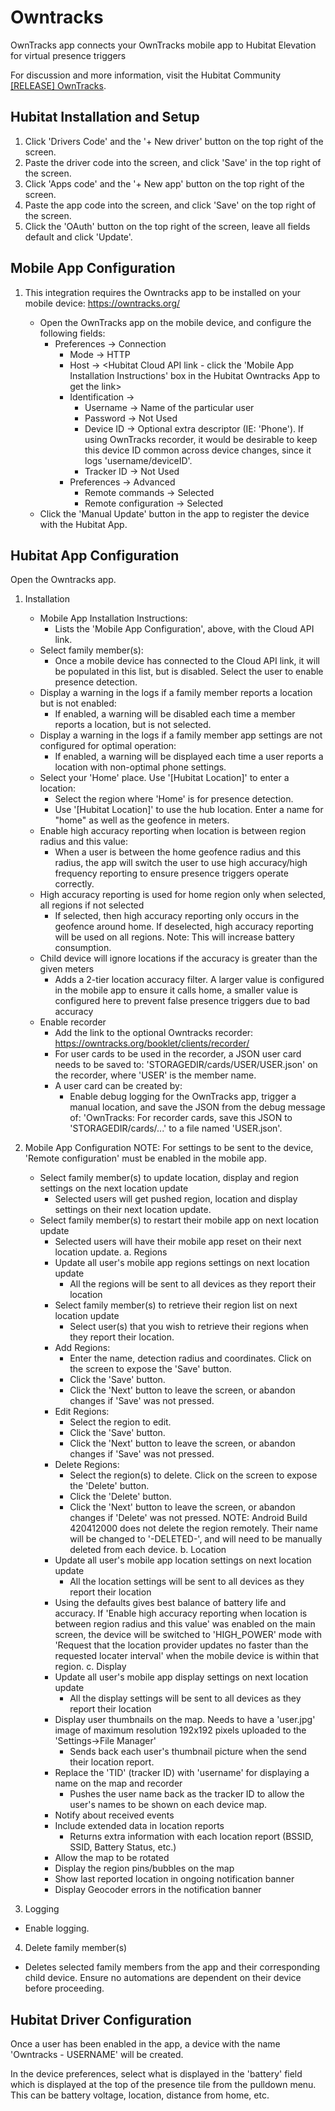 # Owntracks
OwnTracks app connects your OwnTracks mobile app to Hubitat Elevation for virtual presence triggers

For discussion and more information, visit the Hubitat Community <a href="https://community.hubitat.com/t/release-owntracks/130821" target="_blank">[RELEASE] OwnTracks</a>.


## Hubitat Installation and Setup
1. Click 'Drivers Code' and the '+ New driver' button on the top right of the screen.
2. Paste the driver code into the screen, and click 'Save' in the top right of the screen.
3. Click 'Apps code' and the '+ New app' button on the top right of the screen.
4. Paste the app code into the screen, and click 'Save' on the top right of the screen.
5. Click the 'OAuth' button on the top right of the screen, leave all fields default and click 'Update'.

## Mobile App Configuration
1.  This integration requires the Owntracks app to be installed on your mobile device:  https://owntracks.org/

    - Open the OwnTracks app on the mobile device, and configure the following fields:
        - Preferences -> Connection
            - Mode -> HTTP
            - Host -> <Hubitat Cloud API link - click the 'Mobile App Installation Instructions' box in the Hubitat Owntracks App to get the link>
            - Identification ->
                - Username -> Name of the particular user
                - Password -> Not Used
                - Device ID -> Optional extra descriptor (IE: 'Phone').  If using OwnTracks recorder, it would be desirable to keep this device ID common across device changes, since it logs 'username/deviceID'.
                - Tracker ID -> Not Used
            - Preferences -> Advanced
                - Remote commands -> Selected
                - Remote configuration -> Selected
    - Click the 'Manual Update' button in the app to register the device with the Hubitat App.  

## Hubitat App Configuration
Open the Owntracks app.

1. Installation
	- Mobile App Installation Instructions:  
		- Lists the 'Mobile App Configuration', above, with the Cloud API link.
	- Select family member(s):  
		- Once a mobile device has connected to the Cloud API link, it will be populated in this list, but is disabled.  Select the user to enable presence detection.
    - Display a warning in the logs if a family member reports a location but is not enabled:
		- If enabled, a warning will be disabled each time a member reports a location, but is not selected.
    - Display a warning in the logs if a family member app settings are not configured for optimal operation:
		- If enabled, a warning will be displayed each time a user reports a location with non-optimal phone settings.
	- Select your 'Home' place. Use '[Hubitat Location]' to enter a location: 
		- Select the region where 'Home' is for presence detection.  
		- Use '[Hubitat Location]' to use the hub location.  Enter a name for "home" as well as the geofence in meters.
	- Enable high accuracy reporting when location is between region radius and this value:
		- When a user is between the home geofence radius and this radius, the app will switch the user to use high accuracy/high frequency reporting to ensure presence triggers operate correctly.
	- High accuracy reporting is used for home region only when selected, all regions if not selected
		- If selected, then high accuracy reporting only occurs in the geofence around home.  If deselected, high accuracy reporting will be used on all regions.  Note:  This will increase battery consumption.
    - Child device will ignore locations if the accuracy is greater than the given meters		
		- Adds a 2-tier location accuracy filter.  A larger value is configured in the mobile app to ensure it calls home, a smaller value is configured here to prevent false presence triggers due to bad accuracy
	- Enable recorder
		- Add the link to the optional Owntracks recorder:  https://owntracks.org/booklet/clients/recorder/
		- For user cards to be used in the recorder, a JSON user card needs to be saved to: 'STORAGEDIR/cards/USER/USER.json' on the recorder, where 'USER' is the member name.
		- A user card can be created by:
			- Enable debug logging for the OwnTracks app, trigger a manual location, and save the JSON from the debug message of: 
			  'OwnTracks: For recorder cards, save this JSON to 'STORAGEDIR/cards/...' to a file named 'USER.json'.  

2. Mobile App Configuration
	NOTE: For settings to be sent to the device, 'Remote configuration' must be enabled in the mobile app.
	- Select family member(s) to update location, display and region settings on the next location update
		- Selected users will get pushed region, location and display settings on their next location update.
	- Select family member(s) to restart their mobile app on next location update
		- Selected users will have their mobile app reset on their next location update.
	a. Regions
		- Update all user's mobile app regions settings on next location update
			- All the regions will be sent to all devices as they report their location
		- Select family member(s) to retrieve their region list on next location update
			- Select user(s) that you wish to retrieve their regions when they report their location.
		- Add Regions:
			- Enter the name, detection radius and coordinates.  Click on the screen to expose the 'Save' button.
			- Click the 'Save' button.
			- Click the 'Next' button to leave the screen, or abandon changes if 'Save' was not pressed.
		- Edit Regions:
			- Select the region to edit.
			- Click the 'Save' button.
			- Click the 'Next' button to leave the screen, or abandon changes if 'Save' was not pressed.
		- Delete Regions:
			- Select the region(s) to delete.  Click on the screen to expose the 'Delete' button.
			- Click the 'Delete' button.
			- Click the 'Next' button to leave the screen, or abandon changes if 'Delete' was not pressed.
			NOTE:  Android Build 420412000 does not delete the region remotely.  Their name will be changed to '-DELETED-', and will need to be manually deleted from each device.
	b. Location
		- Update all user's mobile app location settings on next location update
			- All the location settings will be sent to all devices as they report their location
		- Using the defaults gives best balance of battery life and accuracy.  If 'Enable high accuracy reporting when location is between region radius and this value' was enabled on the main screen,
			the device will be switched to 'HIGH_POWER' mode with 'Request that the location provider updates no faster than the requested locater interval' when the mobile device is within that region.
	c. Display
		- Update all user's mobile app display settings on next location update
			- All the display settings will be sent to all devices as they report their location
		- Display user thumbnails on the map.  Needs to have a 'user.jpg' image of maximum resolution 192x192 pixels uploaded to the 'Settings->File Manager'
			- Sends back each user's thumbnail picture when the send their location report.
		- Replace the 'TID' (tracker ID) with 'username' for displaying a name on the map and recorder
			- Pushes the user name back as the tracker ID to allow the user's names to be shown on each device map.
		- Notify about received events
		- Include extended data in location reports
			- Returns extra information with each location report (BSSID, SSID, Battery Status, etc.)
		- Allow the map to be rotated
		- Display the region pins/bubbles on the map
		- Show last reported location in ongoing notification banner
		- Display Geocoder errors in the notification banner
		
3. Logging
- Enable logging.

4. Delete family member(s)
- Deletes selected family members from the app and their corresponding child device.  Ensure no automations are dependent on their device before proceeding.

## Hubitat Driver Configuration
Once a user has been enabled in the app, a device with the name 'Owntracks - USERNAME' will be created.

In the device preferences, select what is displayed in the 'battery' field which is displayed at the top of the presence tile from the pulldown menu.
This can be battery voltage, location, distance from home, etc.

